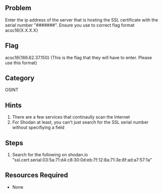 
## Problem

Enter the ip address of the server that is hosting the SSL certificate with the serial number "#######".  Ensure you use to correct flag format acsc18{X.X.X.X}

## Flag
acsc18{166.62.37.150}  (This is the flag that they will have to enter.  Please use this format)

## Category
OSINT

## Hints
1. There are a few services that continaully scan the Internet
1. For Shodan at least, you can't just search for the SSL serial number without specifiying a field


## Steps
1. Search for the following on shodan.io  "ssl.cert.serial:03:5a:71:d4:c8:30:0d:eb:7f:12:8a:71:3e:8f:ad:a7:57:1a"


## Resources Required
* None
